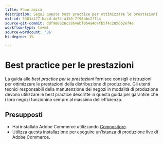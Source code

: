 ```yaml
---
title: Panoramica
description: Segui queste best practice per ottimizzare le prestazioni dell’implementazione di Adobe Commerce.
exl-id: 5381a477-bacd-4e74-a150-7f98abc2f744
source-git-commit: ddf988826c29b4ebf054a4d4fb5f4c285662ef4e
workflow-type: tm+mt
source-wordcount: '86'
ht-degree: 1%

---
```


# Best practice per le prestazioni

La guida alle _best practice per le prestazioni_ fornisce consigli e istruzioni per ottimizzare le prestazioni della distribuzione di produzione. Gli utenti tecnici responsabili della manutenzione dei negozi in modalità di produzione devono utilizzare le best practice descritte in questa guida per garantire che i loro negozi funzionino sempre al massimo dell’efficienza.

## Presupposti

* Hai installato Adobe Commerce utilizzando [Compositore](../installation/composer.md).
* Utilizza questa installazione per eseguire un’istanza di produzione live di Adobe Commerce.
